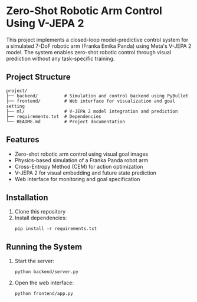 # Zero-Shot Robotic Arm Control Using V-JEPA 2

This project implements a closed-loop model-predictive control system for a simulated 7-DoF robotic arm (Franka Emika Panda) using Meta's V-JEPA 2 model. The system enables zero-shot robotic control through visual prediction without any task-specific training.

## Project Structure

```
project/
├── backend/          # Simulation and control backend using PyBullet
├── frontend/         # Web interface for visualization and goal setting
├── ml/               # V-JEPA 2 model integration and prediction
├── requirements.txt  # Dependencies
└── README.md         # Project documentation
```

## Features

- Zero-shot robotic arm control using visual goal images
- Physics-based simulation of a Franka Panda robot arm
- Cross-Entropy Method (CEM) for action optimization
- V-JEPA 2 for visual embedding and future state prediction
- Web interface for monitoring and goal specification

## Installation

1. Clone this repository
2. Install dependencies:
   ```
   pip install -r requirements.txt
   ```

## Running the System

1. Start the server:
   ```
   python backend/server.py
   ```
2. Open the web interface:
   ```
   python frontend/app.py
   ```
